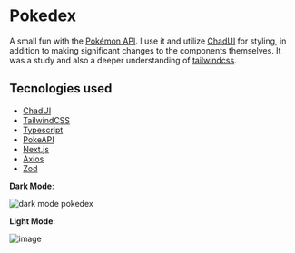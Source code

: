 # **Pokedex**

A small fun with the [Pokémon API](https://pokeapi.co/). I use it and utilize [ChadUI](https://ui.shadcn.com/) for styling, in addition to making significant changes to the components themselves. It was a study and also a deeper understanding of [tailwindcss](https://tailwindcss.com/).

## **Tecnologies used**

-   [ChadUI](https://ui.shadcn.com/)
-   [TailwindCSS](https://tailwindcss.com/)
-   [Typescript](https://www.typescriptlang.org/)
-   [PokeAPI](https://pokeapi.co/)
-   [Next.js](https://nextjs.org/)
-   [Axios](hhttps://axios-http.com)
-   [Zod](https://zod.dev/)

**Dark Mode**:

![dark mode pokedex](https://github.com/DutraGames/pokedex/assets/69097449/f1c8fd7c-79d0-485a-ad28-ca3ab497edfe)

**Light Mode**:

![image](https://github.com/DutraGames/pokedex/assets/69097449/b28e2c1a-94a7-4c30-8798-1ad0e9fdfb70)
